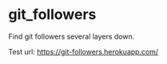 # git_followers
Find git followers several layers down.

Test url:
https://git-followers.herokuapp.com/



